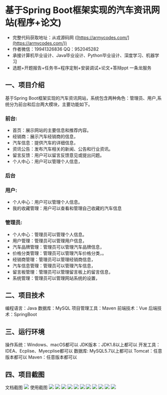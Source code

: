 基于Spring Boot框架实现的汽车资讯网站(程序+论文)
=
- 完整代码获取地址：从戎源码网 ([https://armycodes.com/](https://armycodes.com/))
- 作者微信：19941326836  QQ：952045282 
- 承接计算机毕业设计、Java毕业设计、Python毕业设计、深度学习、机器学习
- 选题+开题报告+任务书+程序定制+安装调试+论文+答辩ppt 一条龙服务

一、项目介绍
---
基于Spring Boot框架实现的汽车资讯网站，系统包含两种角色：管理员、用户,系统分为前台和后台两大模块，主要功能如下。
### 前台:
- 首页：展示网站的主要信息和推荐内容。
- 经销商：展示汽车经销商的信息，
- 汽车信息：提供汽车的详细信息，
- 资讯公告：发布汽车相关的新闻、公告和行业资讯。
- 留言反馈：用户可以留言反馈意见或提出问题。
- 个人中心：用户可以管理个人信息，
 
### 后台
### 用户:
- 个人中心：用户可以管理个人信息。
- 我的收藏管理：用户可以查看和管理自己收藏的汽车信息
  
### 管理员:
- 个人中心：管理员可以管理个人信息。
- 用户管理：管理员可以管理用户信息，
- 汽车品牌管理：管理员可以管理汽车品牌信息，
- 价格分类管理：管理员可以管理汽车价格分类，。
- 经销商管理：管理员可以管理经销商信息，
- 汽车信息管理：管理员可以管理汽车信息，
- 留言板管理：管理员可以管理留言板上的留言信息，
- 系统管理：管理员可以管理网站系统的设置，

  
二、项目技术
---
编程语言：Java
数据库：MySQL
项目管理工具：Maven
前端技术：Vue
后端技术：SpringBoot

三、运行环境
---
操作系统：Windows、macOS都可以
JDK版本：JDK1.8以上都可以
开发工具：IDEA、Ecplise、Myecplise都可以
数据库: MySQL5.7以上都可以
Tomcat：任意版本都可以
Maven：任意版本都可以

四、项目截图
---
文档截图
![](limage/2.png)
使用截图
![](image/1.png)
![](image/2.png)
![](image/3.png)
![](image/4.png)
![](image/5.png)
![](image/6.png)
![](image/7.png)
![](image/8.png)
![](image/9.png)
![](image/10.png)
![](image/11.png)
